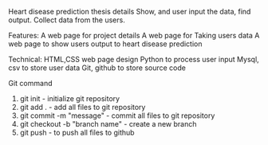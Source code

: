 Heart disease prediction thesis details Show, and user input the data, find output. Collect data from the users.

Features: 
A web page for project details
A web page for Taking users data
A web page to show users output to heart disease prediction

Technical:
HTML,CSS web page design
Python to process user input
Mysql, csv to store user data
Git, github to store source code



Git command 
1. git init - initialize git repository
2. git add . - add all files to git repository
3. git commit -m "message" - commit all files to git repository
4. git checkout -b "branch name" - create a new branch
5. git push - to push all files to github

